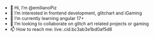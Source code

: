 - 👋 Hi, I’m @emilianoPiz
- 👀 I’m interested in frontend development, glitchart and iGaming 
- 🌱 I’m currently learning angular 17+
- 💞️ I’m looking to collaborate on glitch art related projects or gaming
- 📫 How to reach me: live:.cid.bc3ab3e1bd0af5d8

<!---
emilianoPiz/emilianoPiz is a ✨ special ✨ repository because its `README.md` (this file) appears on your GitHub profile.
You can click the Preview link to take a look at your changes.
--->

